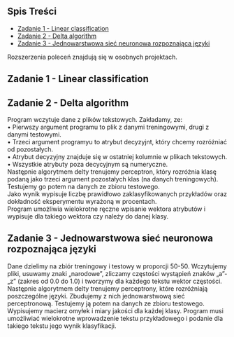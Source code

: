 ## Spis Treści
+ [Zadanie 1 - Linear classification](#zadanie-1---linear-classification)
+ [Zadanie 2 - Delta algorithm](#zadanie-2---delta-algorithm)
+ [Zadanie 3 - Jednowarstwowa sieć neuronowa rozpoznająca języki](#zadanie-3---Jednowarstwowa-sieć-neuronowa-rozpoznająca-języki)

Rozszerzenia poleceń znajdują się w osobnych projektach.  


## Zadanie 1 - Linear classification






## Zadanie 2 - Delta algorithm

Program wczytuje dane z plików tekstowych. Zakładamy, ze:  
• Pierwszy argument programu to plik z danymi treningowymi, drugi z danymi testowymi.  
• Trzeci argument programyu to atrybut decyzyjnt, który chcemy rozróżniać od pozostałych.  
• Atrybut decyzyjny znajduje się w ostatniej kolumnie w plikach tekstowych.  
• Wszystkie atrybuty poza decycyjnym są numeryczne.  
Następnie algorytmem delty trenujemy perceptron, który rozróżnia klasę podaną jako trzeci argument pozostałych klas (na danych treningowych).  
Testujemy go potem na danych ze zbioru testowego.  
Jako wynik wypisuje liczbę prawidłowo zaklasyfikowanych przykładów oraz dokładność eksperymentu wyrażoną w procentach.  
Program umożliwia wielokrotne ręczne wpisanie wektora atrybutów i wypisuje dla takiego wektora czy należy do danej klasy.  


## Zadanie 3 - Jednowarstwowa sieć neuronowa rozpoznająca języki

Dane dzielimy na zbiór treningowy i testowy w proporcji 50-50.
Wczytujemy pliki, usuwamy znaki „narodowe”, zliczamy częstości wystąpień znaków „a”-„z” (zakres od 0.0 do 1.0) i tworzymy dla każdego tekstu wektor częstości.
Następnie algorytmem delty trenujemy perceptrony, które rozróżniają poszczególne języki. Zbudujemy z nich jednowarstwową sieć perceptronową.
Testujemy ją potem na danych ze zbioru testowego. Wypisujemy macierz omyłek i miary jakości dla każdej klasy.
Program musi umożliwiać wielokrotne wprowadzenie tekstu przykładowego i podanie dla takiego tekstu jego wynik klasyfikacji.
